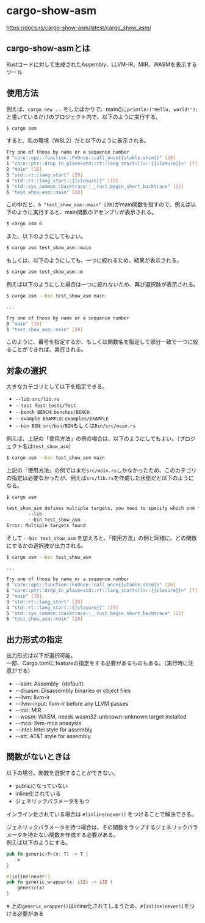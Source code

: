 # cargo-show-asm

https://docs.rs/cargo-show-asm/latest/cargo_show_asm/

## cargo-show-asmとは

Rustコードに対して生成されたAssembly、LLVM-IR、MIR、WASMを表示するツール

## 使用方法

例えば、`cargo new ...`をしたばかりで、main()に`println!("Hello, world!");`と書いているだけのプロジェクト内で、以下のように実行する。

```sh
$ cargo asm
```

すると、私の環境（WSL2）だと以下のように表示される。

```sh
Try one of those by name or a sequence number
0 "core::ops::function::FnOnce::call_once{{vtable.shim}}" [20]
1 "core::ptr::drop_in_place<std::rt::lang_start<()>::{{closure}}>" [7]
2 "main" [18]
3 "std::rt::lang_start" [28]
4 "std::rt::lang_start::{{closure}}" [19]
5 "std::sys_common::backtrace::__rust_begin_short_backtrace" [22]
6 "test_show_asm::main" [28]
```

この中だと、`6 "test_show_asm::main" [28]`がmain関数を指すので、例えば以下のように実行すると、main関数のアセンブリが表示される。

```sh
$ cargo asm 6
```

また、以下のようにしてもよい。

```sh
$ cargo asm test_show_asm::main
```

もしくは、以下のようにしても、一つに絞れるため、結果が表示される。

```sh
$ cargo asm test_show_asm::m
```

例えば以下のようにした場合は一つに絞れないため、再び選択肢が表示される。

```sh
$ cargo asm --bin test_show_asm main

...

Try one of those by name or a sequence number
0 "main" [18]
1 "test_show_asm::main" [28]
```

このように、番号を指定するか、もしくは関数名を指定して部分一致で一つに絞ることができれば、実行される。

## 対象の選択

大きなカテゴリとして以下を指定できる。

- `--lib`: `src/lib.rs`
- `--test Test`: `tests/Test`
- `--bench BENCH`: `benches/BENCH`
- `--example EXAMPLE`: `examples/EXAMPLE`
- `--bin BIN`: `src/bin/BIN`もしくは`Bin/src/main.rs`

例えば、上記の「使用方法」の例の場合は、以下のようにしてもよい。（プロジェクト名は`test_show_asm`）

```sh
$ cargo asm --bin test_show_asm main
```

上記の「使用方法」の例ではまだ`src/main.rs`しかなかったため、このカテゴリの指定は必要なかったが、例えば`src/lib.rs`を作成した状態だと以下のようになる。

```sh
$ cargo asm

test_show_asm defines multiple targets, you need to specify which one to use:
        --lib
        --bin test_show_asm
Error: Multiple targets found
```

そして `--bin test_show_asm` を加えると、「使用方法」の例と同様に、どの関数にするかの選択肢が出力される。

```sh
$ cargo asm --bin test_show_asm

...

Try one of those by name or a sequence number
0 "core::ops::function::FnOnce::call_once{{vtable.shim}}" [20]
1 "core::ptr::drop_in_place<std::rt::lang_start<()>::{{closure}}>" [7]
2 "main" [18]
3 "std::rt::lang_start" [28]
4 "std::rt::lang_start::{{closure}}" [19]
5 "std::sys_common::backtrace::__rust_begin_short_backtrace" [22]
6 "test_show_asm::main" [28]
```

## 出力形式の指定

出力形式は以下が選択可能。  
一部、Cargo.tomlにfeatureの指定をする必要があるものもある。（実行時に注意がでる）

- --asm: Assembly（default）
- --disasm: Disassembly binaries or object files
- --llvm: llvm-ir
- --llvm-input: llvm-ir before any LLVM passes
- --mir: MIR
- --wasm: WASM, needs wasm32-unknown-unknown target installed
- --mca: llvm-mca anasysis
- --intel: Intel style for assembly
- --att: AT&T style for assembly

## 関数がないときは

以下の場合、関数を選択することができない。

- publicになっていない
- inline化されている
- ジェネリックパラメータをもつ

インライン化されている場合は `#[inline(never)]` をつけることで解決できる。

ジェネリックパラメータを持つ場合は、その関数をラップするジェネリックパラメータを持たない関数を作成する必要がある。  
例えば以下のようにする。

```rust
pub fn generic<T>(x: T) -> T {
    x
}

#[inline(never)]
pub fn generic_wrapper(x: i32) -> i32 {
    generic(x)
}
```

※ 上の`generic_wrapper()`はinline化されてしまうため、`#[inline(never)]`をつける必要がある
